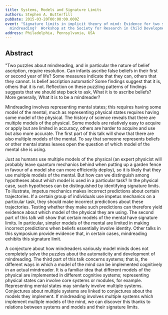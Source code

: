 ```yaml
---
title: Systems, Models and Signature Limits
authors: Stephen A. Butterfill
pubDate: 2015-03-20T00:00:00.000Z
event: "Signature limits in implicit theory of mind: Evidence for two systems of
  mindreading?  Workshop at the Society for Research in Child Development"
address: Philadelphia, Pennsylvania, USA
---
```


## Abstract

"Two puzzles about mindreading, and in particular the nature of belief ascription, require resolution.  Can infants ascribe false beliefs in their first or second year of life?  Some measures indicate that they can, others that they cannot.  Is belief ascription automatic?  Some findings suggest that it is, others that it is not.  Reflection on these puzzling patterns of findings suggests that we should step back to ask, What it is to ascribe beliefs?  More generally, What it is to be a mindreader?  

Mindreading involves representing mental states; this requires having some model of the mental, much as representing physical states requires having some model of the physical.  The history of science reveals that there are multiple models of the physical.  Some models are relatively easy to acquire or apply but are limited in accuracy, others are harder to acquire and use but also more accurate.  The first part of this talk will show that there are also multiple models of the mental.  To say that someone represents beliefs or other mental states leaves open the question of which model of the mental she is using.  

Just as humans use multiple models of the physical (an expert physicist will probably leave quantum mechanics behind when putting up a garden fence in favour of a model she can more efficiently deploy), so it is likely that they use multiple models of the mental.  But how can we distinguish among hypotheses about which model is used in a particular task?  In the physical case, such hypotheses can be distinguished by identifying signature limits.  To illustrate, impetus mechanics makes incorrect predictions about certain trajectories.  If a certain group of individuals use impetus mechanics on a particular task, they should make incorrect predictions about these trajectories.  Testing whether they make such predictions can therefore yield evidence about which model of the physical they are using.  The second part of this talk will show that certain models of the mental have signature limits.  In particular, simpler models of the mental are limited in making incorrect predictions when beliefs essentially involve identity.  Other talks in this symposium provide evidence that, in certain cases, mindreading exhibits this signature limit.

A conjecture about how mindreaders variously model minds does not completely solve the puzzles about the automaticity and development of mindreading.  The third part of this talk concerns systems; that is, the different ways in which a model of the mind can be implemented cognitively in an actual mindreader.  It is a familiar idea that different models of the physical are implemented in different cognitive systems; representing physical states can involve core systems or modules, for example.  Representing mental states may similarly involve multiple systems.  Conjectures about multiple systems are linked to conjectures about the models they implement.  If mindreading involves multiple systems which implement multiple models of the mind, we can discover this thanks to relations between systems and models and their signature limits.


